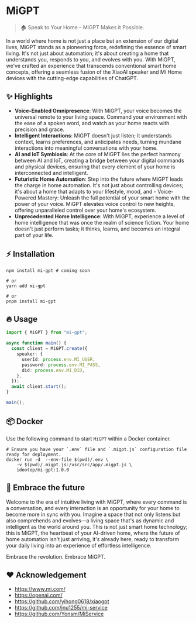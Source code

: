 # MiGPT

> 🏠 Speak to Your Home – MiGPT Makes it Possible.

In a world where home is not just a place but an extension of our digital lives, MiGPT stands as a pioneering force, redefining the essence of smart living. It's not just about automation; it's about creating a home that understands you, responds to you, and evolves with you. With MiGPT, we've crafted an experience that transcends conventional smart home concepts, offering a seamless fusion of the XiaoAI speaker and Mi Home devices with the cutting-edge capabilities of ChatGPT.

## ✨ Highlights

- **Voice-Enabled Omnipresence**: With MiGPT, your voice becomes the universal remote to your living space. Command your environment with the ease of a spoken word, and watch as your home reacts with precision and grace.
- **Intelligent Interactions**: MiGPT doesn't just listen; it understands context, learns preferences, and anticipates needs, turning mundane interactions into meaningful conversations with your home.
- **AI and IoT Symbiosis**: At the core of MiGPT lies the perfect harmony between AI and IoT, creating a bridge between your digital commands and physical devices, ensuring that every element of your home is interconnected and intelligent.
- **Futuristic Home Automation**: Step into the future where MiGPT leads the charge in home automation. It's not just about controlling devices; it's about a home that adapts to your lifestyle, mood, and - Voice-Powered Mastery: Unleash the full potential of your smart home with the power of your voice. MiGPT elevates voice control to new heights, offering unparalleled control over your home's ecosystem.
- **Unprecedented Home Intelligence**: With MiGPT, experience a level of home intelligence that was once the realm of science fiction. Your home doesn't just perform tasks; it thinks, learns, and becomes an integral part of your life.

## ⚡️ Installation

```shell
npm install mi-gpt # coming soon

# or
yarn add mi-gpt

# or
pnpm install mi-gpt
```

## 🔥 Usage

```typescript
import { MiGPT } from "mi-gpt";

async function main() {
  const client = MiGPT.create({
    speaker: {
      userId: process.env.MI_USER,
      password: process.env.MI_PASS,
      did: process.env.MI_DID,
    },
  });
  await client.start();
}

main();
```

## 📦 Docker

Use the following command to start `MiGPT` within a Docker container.

```shell
# Ensure you have your `.env` file and `.migpt.js` configuration file ready for deployment. 
docker run -d  --env-file $(pwd)/.env \
    -v $(pwd)/.migpt.js:/usr/src/app/.migpt.js \
    idootop/mi-gpt:1.0.0
```

## 🌈 Embrace the future

Welcome to the era of intuitive living with MiGPT, where every command is a conversation, and every interaction is an opportunity for your home to become more in sync with you. Imagine a space that not only listens but also comprehends and evolves—a living space that's as dynamic and intelligent as the world around you. This is not just smart home technology; this is MiGPT, the heartbeat of your AI-driven home, where the future of home automation isn't just arriving, it's already here, ready to transform your daily living into an experience of effortless intelligence.

Embrace the revolution. Embrace MiGPT.

## ❤️ Acknowledgement

- https://www.mi.com/
- https://openai.com/
- https://github.com/yihong0618/xiaogpt
- https://github.com/inu1255/mi-service
- https://github.com/Yonsm/MiService

